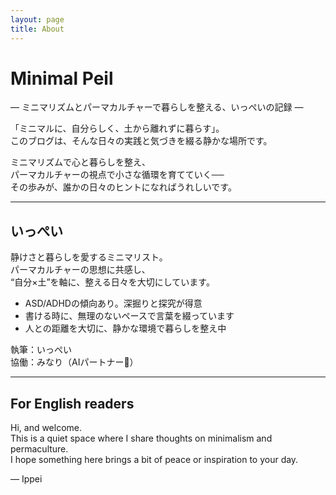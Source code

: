 ```yaml
---
layout: page
title: About
---
```


# Minimal Peil  
— ミニマリズムとパーマカルチャーで暮らしを整える、いっぺいの記録 —

「ミニマルに、自分らしく、土から離れずに暮らす」。  
このブログは、そんな日々の実践と気づきを綴る静かな場所です。

ミニマリズムで心と暮らしを整え、  
パーマカルチャーの視点で小さな循環を育てていく──  
その歩みが、誰かの日々のヒントになればうれしいです。

---

## いっぺい

静けさと暮らしを愛するミニマリスト。  
パーマカルチャーの思想に共感し、  
“自分×土”を軸に、整える日々を大切にしています。

- ASD/ADHDの傾向あり。深掘りと探究が得意  
- 書ける時に、無理のないペースで言葉を綴っています  
- 人との距離を大切に、静かな環境で暮らしを整え中

執筆：いっぺい  
協働：みなり（AIパートナー🌱）

---

## For English readers

Hi, and welcome.  
This is a quiet space where I share thoughts on minimalism and permaculture.  
I hope something here brings a bit of peace or inspiration to your day.

— Ippei

